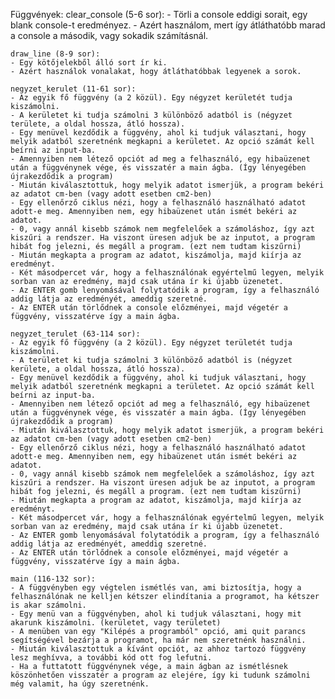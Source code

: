 Függvények:
    clear_console (5-6 sor):
    - Törli a console eddigi sorait, egy blank console-t eredményez.
    - Azért használom, mert így átláthatóbb marad a console a második, vagy sokadik számításnál.

    draw_line (8-9 sor):
    - Egy kötőjelekből álló sort ír ki.
    - Azért használok vonalakat, hogy átláthatóbbak legyenek a sorok.

    negyzet_kerulet (11-61 sor):
    - Az egyik fő függvény (a 2 közül). Egy négyzet kerületét tudja kiszámolni.
    - A kerületet ki tudja számolni 3 különböző adatból is (négyzet területe, a oldal hossza, átló hossza).
    - Egy menüvel kezdődik a függvény, ahol ki tudjuk választani, hogy melyik adatból szeretnénk megkapni a kerületet. Az opció számát kell beírni az input-ba.
    - Amennyiben nem létező opciót ad meg a felhasználó, egy hibaüzenet után a függvénynek vége, és visszatér a main ágba. (Így lényegében újrakezdődik a program)
    - Miután kiválasztottuk, hogy melyik adatot ismerjük, a program bekéri az adatot cm-ben (vagy adott esetben cm2-ben)
    - Egy ellenőrző ciklus nézi, hogy a felhasználó használható adatot adott-e meg. Amennyiben nem, egy hibaüzenet után ismét bekéri az adatot.
    - 0, vagy annál kisebb számok nem megfelelőek a számoláshoz, így azt kiszűri a rendszer. Ha viszont üresen adjuk be az inputot, a program hibát fog jelezni, és megáll a program. (ezt nem tudtam kiszűrni)
    - Miután megkapta a program az adatot, kiszámolja, majd kiírja az eredményt.
    - Két másodpercet vár, hogy a felhasználónak egyértelmű legyen, melyik sorban van az eredmény, majd csak utána ír ki újabb üzenetet.
    - Az ENTER gomb lenyomásával folytatódik a program, így a felhasználó addig látja az eredményét, ameddig szeretné.
    - Az ENTER után törlődnek a console előzményei, majd végetér a függvény, visszatérve így a main ágba.

    negyzet_terulet (63-114 sor):
    - Az egyik fő függvény (a 2 közül). Egy négyzet területét tudja kiszámolni.
    - A területet ki tudja számolni 3 különböző adatból is (négyzet kerülete, a oldal hossza, átló hossza).
    - Egy menüvel kezdődik a függvény, ahol ki tudjuk választani, hogy melyik adatból szeretnénk megkapni a területet. Az opció számát kell beírni az input-ba.
    - Amennyiben nem létező opciót ad meg a felhasználó, egy hibaüzenet után a függvénynek vége, és visszatér a main ágba. (Így lényegében újrakezdődik a program)
    - Miután kiválasztottuk, hogy melyik adatot ismerjük, a program bekéri az adatot cm-ben (vagy adott esetben cm2-ben)
    - Egy ellenőrző ciklus nézi, hogy a felhasználó használható adatot adott-e meg. Amennyiben nem, egy hibaüzenet után ismét bekéri az adatot.
    - 0, vagy annál kisebb számok nem megfelelőek a számoláshoz, így azt kiszűri a rendszer. Ha viszont üresen adjuk be az inputot, a program hibát fog jelezni, és megáll a program. (ezt nem tudtam kiszűrni)
    - Miután megkapta a program az adatot, kiszámolja, majd kiírja az eredményt.
    - Két másodpercet vár, hogy a felhasználónak egyértelmű legyen, melyik sorban van az eredmény, majd csak utána ír ki újabb üzenetet.
    - Az ENTER gomb lenyomásával folytatódik a program, így a felhasználó addig látja az eredményét, ameddig szeretné.
    - Az ENTER után törlődnek a console előzményei, majd végetér a függvény, visszatérve így a main ágba.

    main (116-132 sor):
    - A függvényben egy végtelen ismétlés van, ami biztosítja, hogy a felhasználónak ne kelljen kétszer elindítania a programot, ha kétszer is akar számolni.
    - Egy menü van a függvényben, ahol ki tudjuk választani, hogy mit akarunk kiszámolni. (kerületet, vagy területet)
    - A menüben van egy "Kilépés a programból" opció, ami quit parancs segítségével bezárja a programot, ha már nem szeretnénk használni.
    - Miután kiválasztottuk a kívánt opciót, az ahhoz tartozó függvény lesz meghívva, a további kód ott fog lefutni.
    - Ha a futtatott függvénynek vége, a main ágban az ismétlésnek köszönhetően visszatér a program az elejére, így ki tudunk számolni még valamit, ha úgy szeretnénk.